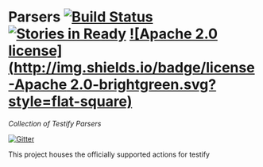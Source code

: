 # Parsers [![Build Status](http://img.shields.io/travis/testify/Parsers/master.svg?style=flat-square)](https://travis-ci.org/testify/Parsers) [![Stories in Ready](http://img.shields.io/badge/issues-testify-blue.svg?style=flat-square)](http://waffle.io/testify/testify) [![Apache 2.0 license](http://img.shields.io/badge/license-Apache 2.0-brightgreen.svg?style=flat-square)](http://http://opensource.org/licenses/Apache-2.0)
*Collection of Testify Parsers*

[![Gitter](https://badges.gitter.im/Join%20Chat.svg)](https://gitter.im/testify/testify?utm_source=badge&utm_medium=badge&utm_campaign=pr-badge)

This project houses the officially supported actions for testify
